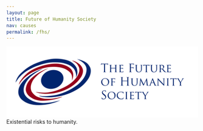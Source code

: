 ```yaml
---
layout: page
title: Future of Humanity Society
nav: causes
permalink: /fhs/
---
```

![FHS](/assets/fhsbanner1.png)
Existential risks to humanity.

